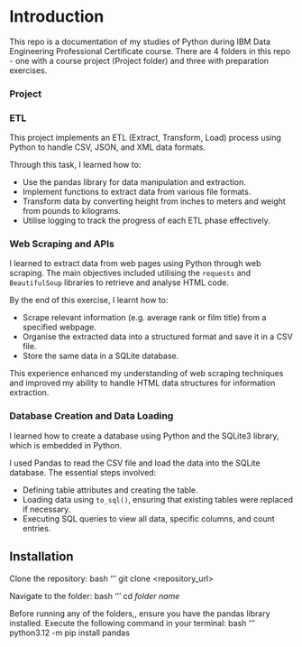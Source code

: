# Introduction

This repo is a documentation of my studies of Python during IBM Data Engineering Professional Certificate course. There are 4 folders in this repo - one with a course project (Project folder) and three with preparation exercises. 

### Project


### ETL

This project implements an ETL (Extract, Transform, Load) process using Python to handle CSV, JSON, and XML data formats.

Through this task, I learned how to:
- Use the pandas library for data manipulation and extraction.
- Implement functions to extract data from various file formats.
- Transform data by converting height from inches to meters and weight from pounds to kilograms.
- Utilise logging to track the progress of each ETL phase effectively.

### Web Scraping and APIs

I learned to extract data from web pages using Python through web scraping. The main objectives included utilising the `requests` and `BeautifulSoup` libraries to retrieve and analyse HTML code.

By the end of this exercise, I learnt how to:
- Scrape relevant information (e.g. average rank or film title) from a specified webpage.
- Organise the extracted data into a structured format and save it in a CSV file.
- Store the same data in a SQLite database.

This experience enhanced my understanding of web scraping techniques and improved my ability to handle HTML data structures for information extraction.

### Database Creation and Data Loading 

I learned how to create a database using Python and the SQLite3 library, which is embedded in Python. 

I used Pandas to read the CSV file and load the data into the SQLite database. The essential steps involved:
- Defining table attributes and creating the table.
- Loading data using `to_sql()`, ensuring that existing tables were replaced if necessary.
- Executing SQL queries to view all data, specific columns, and count entries.

## Installation

Clone the repository:
bash
‘’’ git clone <repository_url>

Navigate to the folder:
bash
‘’’ cd *folder name*

Before running any of the folders,, ensure you have the pandas library installed. Execute the following command in your terminal:
bash
‘’’ python3.12 -m pip install pandas
